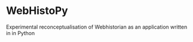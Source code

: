 # WebHistoPy

Experimental reconceptualisation of Webhistorian as an application written in in Python
